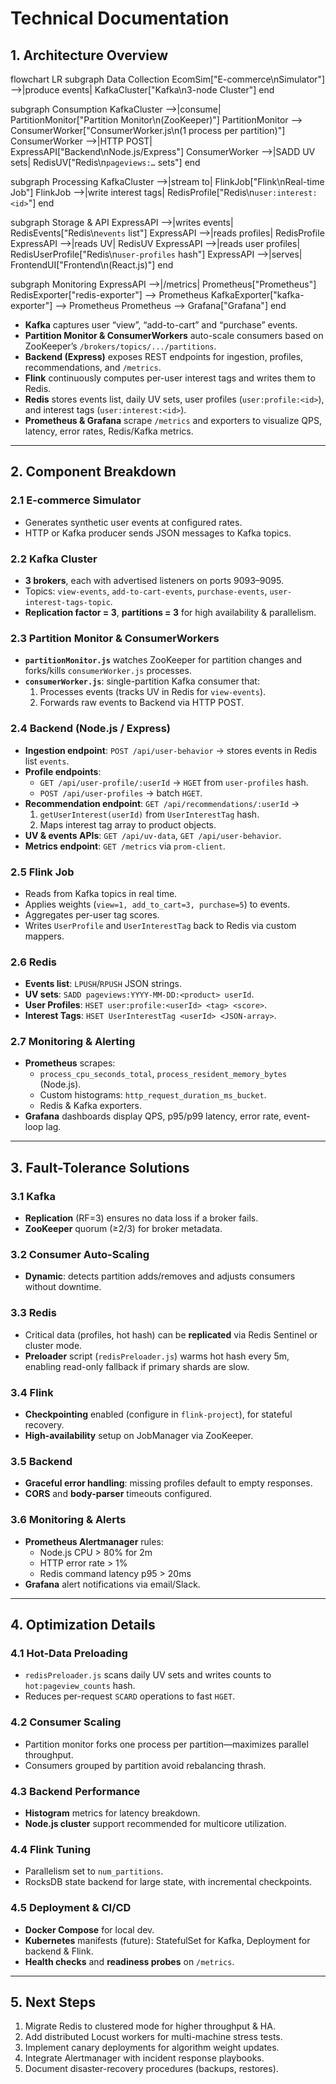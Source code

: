 # Technical Documentation

## 1. Architecture Overview

flowchart LR
subgraph Data Collection
EcomSim["E-commerce\nSimulator"] -->|produce events| KafkaCluster["Kafka\n3-node Cluster"]
end

subgraph Consumption
  KafkaCluster -->|consume| PartitionMonitor["Partition Monitor\n(ZooKeeper)"]
  PartitionMonitor --> ConsumerWorker["ConsumerWorker.js\n(1 process per partition)"]
  ConsumerWorker -->|HTTP POST| ExpressAPI["Backend\nNode.js/Express"]
  ConsumerWorker -->|SADD UV sets| RedisUV["Redis\n`pageviews:…` sets"]
end

subgraph Processing
  KafkaCluster -->|stream to| FlinkJob["Flink\nReal-time Job"]
  FlinkJob -->|write interest tags| RedisProfile["Redis\n`user:interest:<id>`"]
end

subgraph Storage & API
  ExpressAPI -->|writes events| RedisEvents["Redis\n`events` list"]
  ExpressAPI -->|reads profiles| RedisProfile
  ExpressAPI -->|reads UV| RedisUV
  ExpressAPI -->|reads user profiles| RedisUserProfile["Redis\n`user-profiles` hash"]
  ExpressAPI -->|serves| FrontendUI["Frontend\n(React.js)"]
end

subgraph Monitoring
  ExpressAPI -->|/metrics| Prometheus["Prometheus"]
  RedisExporter["redis-exporter"] --> Prometheus
  KafkaExporter["kafka-exporter"] --> Prometheus
  Prometheus --> Grafana["Grafana"]
end


- **Kafka** captures user “view”, “add-to-cart” and “purchase” events.
- **Partition Monitor & ConsumerWorkers** auto-scale consumers based on ZooKeeper’s `/brokers/topics/.../partitions`.
- **Backend (Express)** exposes REST endpoints for ingestion, profiles, recommendations, and `/metrics`.
- **Flink** continuously computes per-user interest tags and writes them to Redis.
- **Redis** stores events list, daily UV sets, user profiles (`user:profile:<id>`), and interest tags (`user:interest:<id>`).
- **Prometheus & Grafana** scrape `/metrics` and exporters to visualize QPS, latency, error rates, Redis/Kafka metrics.

---

## 2. Component Breakdown

### 2.1 E-commerce Simulator
- Generates synthetic user events at configured rates.
- HTTP or Kafka producer sends JSON messages to Kafka topics.

### 2.2 Kafka Cluster
- **3 brokers**, each with advertised listeners on ports 9093–9095.
- Topics: `view-events`, `add-to-cart-events`, `purchase-events`, `user-interest-tags-topic`.
- **Replication factor = 3**, **partitions = 3** for high availability & parallelism.

### 2.3 Partition Monitor & ConsumerWorkers
- **`partitionMonitor.js`** watches ZooKeeper for partition changes and forks/kills `consumerWorker.js` processes.
- **`consumerWorker.js`**: single-partition Kafka consumer that:
    1. Processes events (tracks UV in Redis for `view-events`).
    2. Forwards raw events to Backend via HTTP POST.

### 2.4 Backend (Node.js / Express)
- **Ingestion endpoint**: `POST /api/user-behavior` → stores events in Redis list `events`.
- **Profile endpoints**:
    - `GET /api/user-profile/:userId` → `HGET` from `user-profiles` hash.
    - `POST /api/user-profiles` → batch `HGET`.
- **Recommendation endpoint**: `GET /api/recommendations/:userId` →
    1. `getUserInterest(userId)` from `UserInterestTag` hash.
    2. Maps interest tag array to product objects.
- **UV & events APIs**: `GET /api/uv-data`, `GET /api/user-behavior`.
- **Metrics endpoint**: `GET /metrics` via `prom-client`.

### 2.5 Flink Job
- Reads from Kafka topics in real time.
- Applies weights (`view=1, add_to_cart=3, purchase=5`) to events.
- Aggregates per-user tag scores.
- Writes `UserProfile` and `UserInterestTag` back to Redis via custom mappers.

### 2.6 Redis
- **Events list**: `LPUSH`/`RPUSH` JSON strings.
- **UV sets**: `SADD pageviews:YYYY-MM-DD:<product> userId`.
- **User Profiles**: `HSET user:profile:<userId> <tag> <score>`.
- **Interest Tags**: `HSET UserInterestTag <userId> <JSON-array>`.

### 2.7 Monitoring & Alerting
- **Prometheus** scrapes:
    - `process_cpu_seconds_total`, `process_resident_memory_bytes` (Node.js).
    - Custom histograms: `http_request_duration_ms_bucket`.
    - Redis & Kafka exporters.
- **Grafana** dashboards display QPS, p95/p99 latency, error rate, event-loop lag.

---

## 3. Fault-Tolerance Solutions

### 3.1 Kafka
- **Replication** (RF=3) ensures no data loss if a broker fails.
- **ZooKeeper** quorum (≥2/3) for broker metadata.

### 3.2 Consumer Auto-Scaling
- **Dynamic**: detects partition adds/removes and adjusts consumers without downtime.

### 3.3 Redis
- Critical data (profiles, hot hash) can be **replicated** via Redis Sentinel or cluster mode.
- **Preloader** script (`redisPreloader.js`) warms hot hash every 5m, enabling read-only fallback if primary shards are slow.

### 3.4 Flink
- **Checkpointing** enabled (configure in `flink-project`), for stateful recovery.
- **High-availability** setup on JobManager via ZooKeeper.

### 3.5 Backend
- **Graceful error handling**: missing profiles default to empty responses.
- **CORS** and **body-parser** timeouts configured.

### 3.6 Monitoring & Alerts
- **Prometheus Alertmanager** rules:
    - Node.js CPU > 80% for 2m
    - HTTP error rate > 1%
    - Redis command latency p95 > 20ms
- **Grafana** alert notifications via email/Slack.

---

## 4. Optimization Details

### 4.1 Hot-Data Preloading
- `redisPreloader.js` scans daily UV sets and writes counts to `hot:pageview_counts` hash.
- Reduces per-request `SCARD` operations to fast `HGET`.

### 4.2 Consumer Scaling
- Partition monitor forks one process per partition—maximizes parallel throughput.
- Consumers grouped by partition avoid rebalancing thrash.

### 4.3 Backend Performance
- **Histogram** metrics for latency breakdown.
- **Node.js cluster** support recommended for multicore utilization.

### 4.4 Flink Tuning
- Parallelism set to `num_partitions`.
- RocksDB state backend for large state, with incremental checkpoints.

### 4.5 Deployment & CI/CD
- **Docker Compose** for local dev.
- **Kubernetes** manifests (future): StatefulSet for Kafka, Deployment for backend & Flink.
- **Health checks** and **readiness probes** on `/metrics`.

---

## 5. Next Steps

1. Migrate Redis to clustered mode for higher throughput & HA.
2. Add distributed Locust workers for multi-machine stress tests.
3. Implement canary deployments for algorithm weight updates.
4. Integrate Alertmanager with incident response playbooks.
5. Document disaster-recovery procedures (backups, restores).

